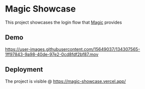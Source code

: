 # Magic Showcase

This project showcases the login flow that [Magic](https://https://magic.link/) provides

## Demo

https://user-images.githubusercontent.com/15649037/134307565-1ff97843-9a98-40de-97e2-0cd8fdf2bf87.mov

## Deployment

The project is visible @ https://magic-showcase.vercel.app/
